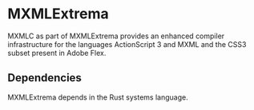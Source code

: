 # MXMLExtrema

MXMLC as part of MXMLExtrema provides an enhanced compiler infrastructure for the languages ActionScript 3 and MXML and the CSS3 subset present in Adobe Flex.

## Dependencies

MXMLExtrema depends in the Rust systems language.